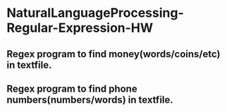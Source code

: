 # NaturalLanguageProcessing-Regular-Expression-HW

## Regex program to find money(words/coins/etc) in textfile.

## Regex program to find phone numbers(numbers/words) in textfile.
